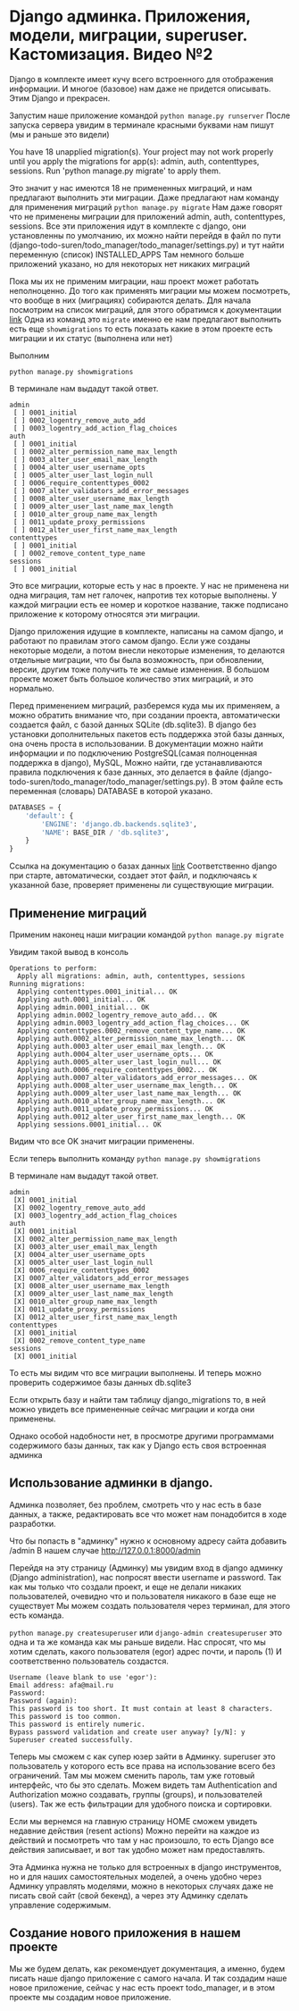 # Django админка. Приложения, модели, миграции, superuser. Кастомизация. Видео №2
Django в комплекте имеет кучу всего встроенного для отображения информации.
И многое (базовое) нам даже не придется описывать. Этим Django и прекрасен.

Запустим наше приложение командой `python manage.py runserver`
После запуска сервера увидим в терминале красными буквами нам пишут (мы и раньше это видели)

You have 18 unapplied migration(s). Your project may not work properly until you apply the migrations for app(s): admin, auth, contenttypes, sessions.
Run 'python manage.py migrate' to apply them.

Это значит у нас имеются 18 не примененных миграций, и нам предлагают выполнить эти миграции.
Даже предлагают нам команду для применения миграций `python manage.py migrate`
Нам даже говорят что не применены миграции для приложений admin, auth, contenttypes, sessions.
Все эти приложения идут в комплекте с django, они установленны по умолчанию,
их можно найти перейдя в файл по пути (django-todo-suren/todo_manager/todo_manager/settings.py)
и тут найти переменную (список) INSTALLED_APPS
Там немного больше приложений указано, но для некоторых нет никаких миграций 

Пока мы их не применим миграции, наш проект может работать неполноценно.
До того как применять миграции мы можем посмотреть, что вообще в них (миграциях)
собираются делать. Для начала посмотрим на список миграций, для этого обратимся к
документации [link](https://docs.djangoproject.com/en/5.1/topics/migrations/)
Одна из команд это `migrate` именно ее нам предлагают выполнить
есть еще `showmigrations` то есть показать какие в этом проекте есть миграции и их статус (выполнена или нет)

Выполним 

`python manage.py showmigrations`

В терминале нам выдадут такой ответ.
```terminal
admin
 [ ] 0001_initial
 [ ] 0002_logentry_remove_auto_add
 [ ] 0003_logentry_add_action_flag_choices
auth
 [ ] 0001_initial
 [ ] 0002_alter_permission_name_max_length
 [ ] 0003_alter_user_email_max_length
 [ ] 0004_alter_user_username_opts
 [ ] 0005_alter_user_last_login_null
 [ ] 0006_require_contenttypes_0002
 [ ] 0007_alter_validators_add_error_messages
 [ ] 0008_alter_user_username_max_length
 [ ] 0009_alter_user_last_name_max_length
 [ ] 0010_alter_group_name_max_length
 [ ] 0011_update_proxy_permissions
 [ ] 0012_alter_user_first_name_max_length
contenttypes
 [ ] 0001_initial
 [ ] 0002_remove_content_type_name
sessions
 [ ] 0001_initial
```
Это все миграции, которые есть у нас в проекте. У нас не применена ни одна
миграция, там нет галочек, напротив тех которые выполнены.
У каждой миграции есть ее номер и короткое название, также подписано
приложение к которому относятся эти миграции.

Django приложения идущие в комплекте, написаны на самом django, и работают
по правилам этого самом django. Если уже созданы некоторые модели, а потом
внесли некоторые изменения, то делаются отдельные миграции, что бы была 
возможность, при обновлении, версии, другим тоже получить те же самые 
изменения. В большом проекте может быть большое количество этих миграций, 
и это нормально.

Перед применением миграций, разберемся куда мы их применяем, а можно 
обратить внимание что, при создании проекта, автоматически создается 
файл, с базой данных SQLite (db.sqlite3). В django без установки дополнительных
пакетов есть поддержка этой базы данных, она очень проста в использовании.
В документации можно найти информации и по подключению PostgreSQL(самая полноценная поддержка в django), MySQL,
Можно найти, где устанавливаются правила подключения к базе данных, это
делается в файле (django-todo-suren/todo_manager/todo_manager/settings.py).
В этом файле есть переменная (словарь) DATABASE в которой указано.
```python
DATABASES = {
    'default': {
        'ENGINE': 'django.db.backends.sqlite3',
        'NAME': BASE_DIR / 'db.sqlite3',
    }
}
```
Ссылка на документацию о базах данных [link](https://docs.djangoproject.com/en/5.0/ref/settings/#databases)
Соответственно django при старте, автоматически, создает этот файл, и
подключаясь к указанной базе, проверяет применены ли существующие миграции.

## Применение миграций
Применим наконец наши миграции командой
`python manage.py migrate`

Увидим такой вывод в консоль
```terminal
Operations to perform:
  Apply all migrations: admin, auth, contenttypes, sessions
Running migrations:
  Applying contenttypes.0001_initial... OK
  Applying auth.0001_initial... OK
  Applying admin.0001_initial... OK
  Applying admin.0002_logentry_remove_auto_add... OK
  Applying admin.0003_logentry_add_action_flag_choices... OK
  Applying contenttypes.0002_remove_content_type_name... OK
  Applying auth.0002_alter_permission_name_max_length... OK
  Applying auth.0003_alter_user_email_max_length... OK
  Applying auth.0004_alter_user_username_opts... OK
  Applying auth.0005_alter_user_last_login_null... OK
  Applying auth.0006_require_contenttypes_0002... OK
  Applying auth.0007_alter_validators_add_error_messages... OK
  Applying auth.0008_alter_user_username_max_length... OK
  Applying auth.0009_alter_user_last_name_max_length... OK
  Applying auth.0010_alter_group_name_max_length... OK
  Applying auth.0011_update_proxy_permissions... OK
  Applying auth.0012_alter_user_first_name_max_length... OK
  Applying sessions.0001_initial... OK
```
Видим что все OK значит миграции применены.

Если теперь выполнить команду `python manage.py showmigrations`

В терминале нам выдадут такой ответ.
```terminal
admin
 [X] 0001_initial
 [X] 0002_logentry_remove_auto_add
 [X] 0003_logentry_add_action_flag_choices
auth
 [X] 0001_initial
 [X] 0002_alter_permission_name_max_length
 [X] 0003_alter_user_email_max_length
 [X] 0004_alter_user_username_opts
 [X] 0005_alter_user_last_login_null
 [X] 0006_require_contenttypes_0002
 [X] 0007_alter_validators_add_error_messages
 [X] 0008_alter_user_username_max_length
 [X] 0009_alter_user_last_name_max_length
 [X] 0010_alter_group_name_max_length
 [X] 0011_update_proxy_permissions
 [X] 0012_alter_user_first_name_max_length
contenttypes
 [X] 0001_initial
 [X] 0002_remove_content_type_name
sessions
 [X] 0001_initial
```
То есть мы видим что все миграции выполнены. И теперь можно проверить 
содержимое базы данных db.sqlite3

Если открыть базу и найти там таблицу django_migrations то, в ней можно 
увидеть все примененные сейчас миграции и когда они применены.

Однако особой надобности нет, в просмотре другими программами содержимого
базы данных, так как у Django есть своя встроенная админка

## Использование админки в django.
Админка позволяет, без проблем, смотреть что у нас есть в базе данных, а также, 
редактировать все что может нам понадобится в ходе разработки.

Что бы попасть в "админку" нужно к основному адресу сайта добавить /admin
В нашем случае http://127.0.0.1:8000/admin

Перейдя на эту страницу (Админку) мы увидим вход в django админку (Django administration), 
нас попросят ввести username и password. 
Так как мы только что создали проект, и еще не делали никаких пользователей,
очевидно что и пользователя никакого в базе еще не существует
Мы можем создать пользователя через терминал, для этого есть команда.

`python manage.py createsuperuser` или `django-admin createsuperuser`
это одна и та же команда как мы раньше видели.
Нас спросят, что мы хотим сделать, какого пользователя (egor)
адрес почти, и пароль (1)
И соответственно пользователь создастся.

```terminal
Username (leave blank to use 'egor'): 
Email address: afa@mail.ru
Password: 
Password (again): 
This password is too short. It must contain at least 8 characters.
This password is too common.
This password is entirely numeric.
Bypass password validation and create user anyway? [y/N]: y
Superuser created successfully.
```

Теперь мы сможем с как супер юзер зайти в Админку. superuser это пользователь 
у которого есть все права на использование всего без ограничений.
Там мы можем сменить пароль, там уже готовый интерфейс, что бы это сделать.
Можем видеть там Authentication and Authorization можно создавать, группы (groups),
и пользователей (users). Так же есть фильтрации для удобного поиска и сортировки.

Если мы вернемся на главную страницу HOME сможем увидеть недавние действия (resent actions)
Можно перейти на каждое из действий и посмотреть что там у нас произошло, то есть
Django все действия записывает, и вот так удобно может нам предоставлять.

Эта Админка нужна не только для встроенных в django инструментов, но и для наших 
самостоятельных моделей, а очень удобно через Админку управлять моделями, можно
в некоторых случаях даже не писать свой сайт (свой бекенд), а через эту Админку сделать 
управление содержимым.

## Создание нового приложения в нашем проекте
Мы же будем делать, как рекомендует документация, а именно, будем писать наше
django приложение с самого начала. И так создадим наше новое приложение, сейчас
у нас есть проект todo_manager, и в этом проекте мы создадим новое приложение.






